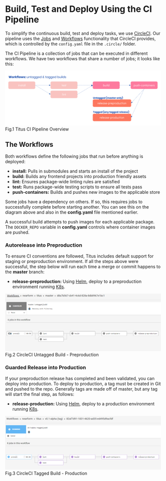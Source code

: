 # Build, Test and Deploy Using the CI Pipeline
To simplify the continuous build, test and deploy tasks, we use [CircleCI]. Our pipeline uses the [Jobs]() and [Workflows]() functionality that CircleCI provides, which is controlled by the `config.yaml` file in the `.circle/` folder.

The CI Pipeline is a collection of jobs that can be executed in different workflows. We have two workflows that share a number of jobs; it looks like this:

![titus-ci-pipeline-overview](../../img/titus-ci-pipeline.svg)
Fig.1 Titus CI Pipeline Overview

## The Workflows
Both workflows define the following jobs that run before anything is deployed:

- __install:__ Pulls in submodules and starts an install of the project
- __build:__ Builds any frontend projects into production friendly assets
- __lint:__ Ensures package-wide linting rules are satisfied
- __test:__ Runs package-wide testing scripts to ensure all tests pass
- __push-containers:__ Builds and pushes new images to the applicable store

Some jobs have a dependency on others. If so, this requires jobs to successfully complete before starting another. You can see this on the diagram above and also in the __config.yaml__ file mentioned earlier.

A successful build attempts to push images for each applicable package. The `DOCKER_REPO` variable in __config.yaml__ controls where container images are pushed.

### Autorelease into Preproduction
To ensure CI conventions are followed, Titus includes default support for staging or preproduction environment. If all the steps above were successful, the step below will run each time a merge or commit happens to the __master__ branch:

- __release-preproduction:__ Using [Helm], deploy to a preproduction environment running [K8s].

![titus-ci-pipeline-overview](../../img/circle-untagged.png)
Fig.2 CircleCI Untagged Build - Preproduction

### Guarded Release into Production
If your preproduction release has completed and been validated, you can deploy into production. To deploy to production, a tag must be created in Git and pushed to the repo. Generally tags are made off of master, but any tag will start the final step, as follows:

- __release-production:__ Using [Helm], deploy to a production environment running [K8s].

![titus-ci-pipeline-overview](../../img/circle-tagged.png)
Fig.3 CircleCI Tagged Build - Production

[CircleCI]: https://circleci.com/
[K8s]: https://kubernetes.io/
[Helm]: https://helm.sh/